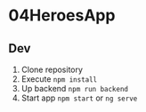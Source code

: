 # 04HeroesApp
## Dev

1. Clone repository
2. Execute ```npm install```
3. Up backend ```npm run backend```
3. Start app ```npm start``` or ```ng serve```
